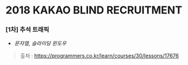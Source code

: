 # 2018 KAKAO BLIND RECRUITMENT

### [1차] 추석 트래픽
* *문자열, 슬라이딩 윈도우*  
> 출처 : https://programmers.co.kr/learn/courses/30/lessons/17676

<br>
